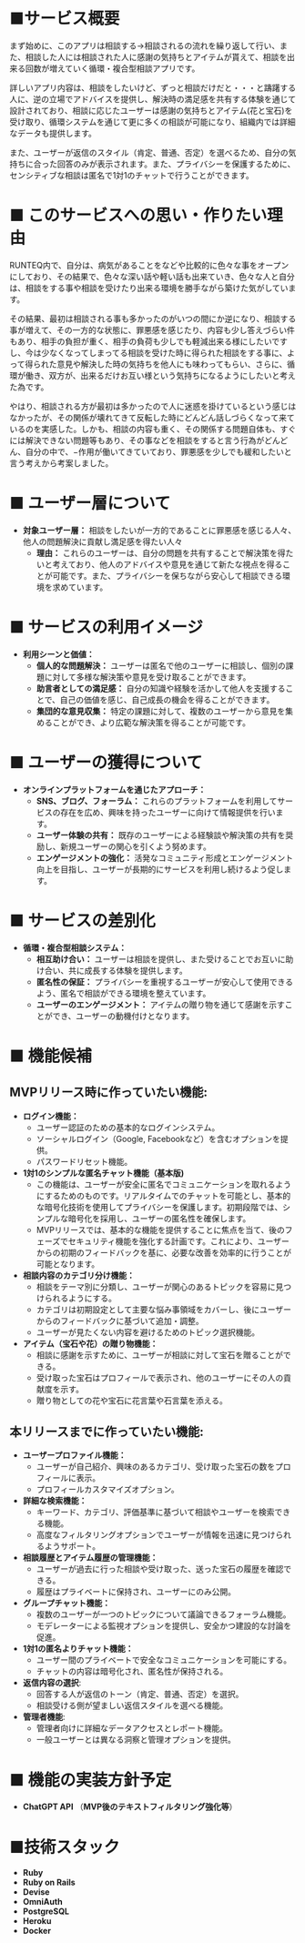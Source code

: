# ■サービス概要

まず始めに、このアプリは相談する→相談されるの流れを繰り返して行い、また、相談した人には相談された人に感謝の気持ちとアイテムが貰えて、相談を出来る回数が増えていく循環・複合型相談アプリです。

詳しいアプリ内容は、相談をしたいけど、ずっと相談だけだと・・・と躊躇する人に、逆の立場でアドバイスを提供し、解決時の満足感を共有する体験を通じて設計されており、相談に応じたユーザーは感謝の気持ちとアイテム(花と宝石)を受け取り、循環システムを通じて更に多くの相談が可能になり、組織内では詳細なデータも提供します。

また、ユーザーが返信のスタイル（肯定、普通、否定）を選べるため、自分の気持ちに合った回答のみが表示されます。また、プライバシーを保護するために、センシティブな相談は匿名で1対1のチャットで行うことができます。

# ■ このサービスへの思い・作りたい理由

RUNTEQ内で、自分は、病気があることをなどや比較的に色々な事をオープンにしており、その結果で、色々な深い話や軽い話も出来ていき、色々な人と自分は、相談をする事や相談を受けたり出来る環境を勝手ながら築けた気がしています。

その結果、最初は相談される事も多かったのがいつの間にか逆になり、相談する事が増えて、その一方的な状態に、罪悪感を感じたり、内容も少し答えづらい件もあり、相手の負担が重く、相手の負荷も少しでも軽減出来る様にしたいですし、今は少なくなってしまってる相談を受けた時に得られた相談をする事に、よって得られた意見や解決した時の気持ちを他人にも味わってもらい、さらに、循環が働き、双方が、出来るだけお互い様という気持ちになるようにしたいと考えた為です。

やはり、相談される方が最初は多かったので人に迷惑を掛けているという感じはなかったが、その関係が壊れてきて反転した時にどんどん話しづらくなって来ているのを実感した。しかも、相談の内容も重く、その関係する問題自体も、すぐには解決できない問題等もあり、その事などを相談をすると言う行為がどんどん、自分の中で、−作用が働いてきていており、罪悪感を少しでも緩和したいと言う考えから考案しました。

# **■ ユーザー層について**

- **対象ユーザー層：** 相談をしたいが一方的であることに罪悪感を感じる人々、他人の問題解決に貢献し満足感を得たい人々
    - **理由：** これらのユーザーは、自分の問題を共有することで解決策を得たいと考えており、他人のアドバイスや意見を通じて新たな視点を得ることが可能です。また、プライバシーを保ちながら安心して相談できる環境を求めています。

# **■ サービスの利用イメージ**

- **利用シーンと価値：**
    - **個人的な問題解決：** ユーザーは匿名で他のユーザーに相談し、個別の課題に対して多様な解決策や意見を受け取ることができます。
    - **助言者としての満足感：** 自分の知識や経験を活かして他人を支援することで、自己の価値を感じ、自己成長の機会を得ることができます。
    - **集団的な意見収集：** 特定の課題に対して、複数のユーザーから意見を集めることができ、より広範な解決策を得ることが可能です。

# **■ ユーザーの獲得について**

- **オンラインプラットフォームを通じたアプローチ：**
    - **SNS、ブログ、フォーラム：** これらのプラットフォームを利用してサービスの存在を広め、興味を持ったユーザーに向けて情報提供を行います。
    - **ユーザー体験の共有：** 既存のユーザーによる経験談や解決策の共有を奨励し、新規ユーザーの関心を引くよう努めます。
    - **エンゲージメントの強化：** 活発なコミュニティ形成とエンゲージメント向上を目指し、ユーザーが長期的にサービスを利用し続けるよう促します。

# **■ サービスの差別化**

- **循環・複合型相談システム：**
    - **相互助け合い：** ユーザーは相談を提供し、また受けることでお互いに助け合い、共に成長する体験を提供します。
    - **匿名性の保証：** プライバシーを重視するユーザーが安心して使用できるよう、匿名で相談ができる環境を整えています。
    - **ユーザーのエンゲージメント：** アイテムの贈り物を通じて感謝を示すことができ、ユーザーの動機付けとなります。

# ■ 機能候補

## **MVPリリース時に作っていたい機能:**

- **ログイン機能：**
    - ユーザー認証のための基本的なログインシステム。
    - ソーシャルログイン（Google, Facebookなど）を含むオプションを提供。
    - パスワードリセット機能。
- **1対1のシンプルな匿名チャット機能（基本版)**
    - この機能は、ユーザーが安全に匿名でコミュニケーションを取れるようにするためのものです。リアルタイムでのチャットを可能とし、基本的な暗号化技術を使用してプライバシーを保護します。初期段階では、シンプルな暗号化を採用し、ユーザーの匿名性を確保します。
    - MVPリリースでは、基本的な機能を提供することに焦点を当て、後のフェーズでセキュリティ機能を強化する計画です。これにより、ユーザーからの初期のフィードバックを基に、必要な改善を効率的に行うことが可能となります。
- **相談内容のカテゴリ分け機能：**
    - 相談をテーマ別に分類し、ユーザーが関心のあるトピックを容易に見つけられるようにする。
    - カテゴリは初期設定として主要な悩み事領域をカバーし、後にユーザーからのフィードバックに基づいて追加・調整。
    - ユーザーが見たくない内容を避けるためのトピック選択機能。
- **アイテム（宝石や花）の贈り物機能：**
    - 相談に感謝を示すために、ユーザーが相談に対して宝石を贈ることができる。
    - 受け取った宝石はプロフィールで表示され、他のユーザーにその人の貢献度を示す。
    - 贈り物としての花や宝石に花言葉や石言葉を添える。

## **本リリースまでに作っていたい機能:**

- **ユーザープロファイル機能：**
    - ユーザーが自己紹介、興味のあるカテゴリ、受け取った宝石の数をプロフィールに表示。
    - プロフィールカスタマイズオプション。
- **詳細な検索機能：**
    - キーワード、カテゴリ、評価基準に基づいて相談やユーザーを検索できる機能。
    - 高度なフィルタリングオプションでユーザーが情報を迅速に見つけられるようサポート。
- **相談履歴とアイテム履歴の管理機能：**
    - ユーザーが過去に行った相談や受け取った、送った宝石の履歴を確認できる。
    - 履歴はプライベートに保持され、ユーザーにのみ公開。
- **グループチャット機能：**
    - 複数のユーザーが一つのトピックについて議論できるフォーラム機能。
    - モデレーターによる監視オプションを提供し、安全かつ建設的な討論を促進。
- **1対1の匿名よりチャット機能：**
    - ユーザー間のプライベートで安全なコミュニケーションを可能にする。
    - チャットの内容は暗号化され、匿名性が保持される。
- **返信内容の選択**:
    - 回答する人が返信のトーン（肯定、普通、否定）を選択。
    - 相談受ける側が望ましい返信スタイルを選べる機能。
- **管理者機能**:
    - 管理者向けに詳細なデータアクセスとレポート機能。
    - 一般ユーザーとは異なる洞察と管理オプションを提供。

# ■ 機能の実装方針予定

- **ChatGPT API** （**MVP後のテキストフィルタリング強化等**）

# **■技術スタック**

- **Ruby**
- **Ruby on Rails**
- **Devise**
- **OmniAuth**
- **PostgreSQL**
- **Heroku**
- **Docker**